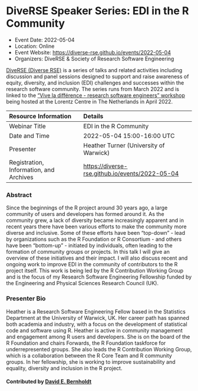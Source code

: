 # DiveRSE Speaker Series: EDI in the R Community

- Event Date: 2022-05-04
- Location: Online
- Event Website: https://diverse-rse.github.io/events/2022-05-04
- Organizers: DiveRSE & Society of Research Software Engineering


[DiveRSE (Diverse RSE)](https://diverse-rse.github.io/) is a series of talks and related activities including
discussion and panel sessions designed to support and raise
awareness of equity, diversity, and inclusion (EDI) challenges and successes within the research
software community. The series runs from March 2022 and is linked to
the [“Vive la différence - research software engineers” workshop](https://www.researchsoft.org/events/2022-04/)
being hosted at the Lorentz Centre in The Netherlands in April 2022.



Resource Information | Details
:--- | :---
Webinar Title | EDI in the R Community
Date and Time | 2022-05-04 15:00-16:00 UTC
Presenter | Heather Turner (University of Warwick)
Registration, Information, and Archives | 	<https://diverse-rse.github.io/events/2022-05-04>


### Abstract

Since the beginnings of the R project around 30 years ago, a large community of users and developers has formed around it. As the community grew, a lack of diversity became increasingly apparent and in recent years there have been various efforts to make the community more diverse and inclusive. Some of these efforts have been “top-down” - lead by organizations such as the R Foundation or R Consortium - and others have been “bottom-up” - initiated by individuals, often leading to the formation of community groups or projects. In this talk I will give an overview of these initiatives and their impact. I will also discuss recent and ongoing work to improve EDI in the community of contributors to the R project itself. This work is being led by the R Contribution Working Group and is the focus of my Research Software Engineering Fellowship funded by the Engineering and Physical Sciences Research Council (UK).

### Presenter Bio

Heather is a Research Software Engineering Fellow based in the Statistics Department at the University of Warwick, UK. Her career path has spanned both academia and industry, with a focus on the development of statistical code and software using R. Heather is active in community management and engagement among R users and developers. She is on the board of the R Foundation and chairs Forwards, the R Foundation taskforce for underrepresented groups. She also leads the R Contribution Working Group, which is a collaboration between the R Core Team and R community groups. In her fellowship, she is working to improve sustainability and equality, diversity and inclusion in the R project.



#### Contributed by [David E. Bernholdt](https://github.com/bernhold)

<!---
Publish: yes
Topics: inclusivity, strategies for more effective teams, online learning
--->
